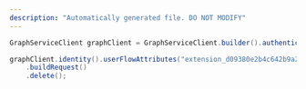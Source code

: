 ```yaml
---
description: "Automatically generated file. DO NOT MODIFY"
---
```

<!-- markdownlint-disable MD041 -->

```java
GraphServiceClient graphClient = GraphServiceClient.builder().authenticationProvider( authProvider ).buildClient();

graphClient.identity().userFlowAttributes("extension_d09380e2b4c642b9a203fb816a04a7ad_Hobby")
    .buildRequest()
    .delete();
```
